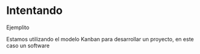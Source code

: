 # Intentando
Ejemplito

Estamos utilizando el modelo Kanban para desarrollar un proyecto, en este caso un software
